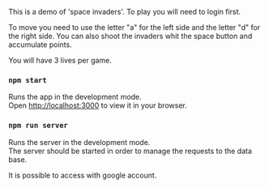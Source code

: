 This is a demo of 'space invaders'.
To play you will need to login first.

To move you need to use the letter "a" for the left side and the letter "d" for the right side.
You can also shoot the invaders whit the space button and accumulate points.

You will have 3 lives per game.

### `npm start`
Runs the app in the development mode.\
Open [http://localhost:3000](http://localhost:3000) to view it in your browser.

### `npm run server`
Runs the server in the development mode.\
The server should be started in order to manage the requests to the data base.



It is possible to access with google account.
